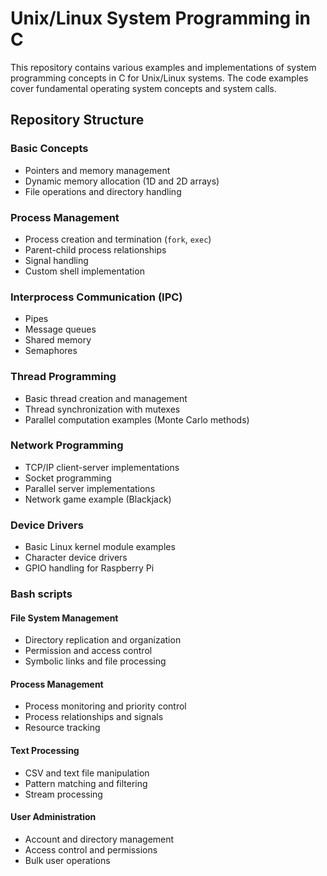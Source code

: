 # Unix/Linux System Programming in C

This repository contains various examples and implementations of system programming concepts in C for Unix/Linux systems. The code examples cover fundamental operating system concepts and system calls.

## Repository Structure

### Basic Concepts
- Pointers and memory management
- Dynamic memory allocation (1D and 2D arrays)
- File operations and directory handling

### Process Management
- Process creation and termination (`fork`, `exec`)
- Parent-child process relationships
- Signal handling
- Custom shell implementation

### Interprocess Communication (IPC)
- Pipes
- Message queues
- Shared memory
- Semaphores

### Thread Programming
- Basic thread creation and management
- Thread synchronization with mutexes
- Parallel computation examples (Monte Carlo methods)

### Network Programming
- TCP/IP client-server implementations
- Socket programming
- Parallel server implementations
- Network game example (Blackjack)

### Device Drivers
- Basic Linux kernel module examples
- Character device drivers
- GPIO handling for Raspberry Pi

### Bash scripts

#### File System Management
* Directory replication and organization
* Permission and access control
* Symbolic links and file processing

#### Process Management
* Process monitoring and priority control 
* Process relationships and signals 
* Resource tracking

#### Text Processing
* CSV and text file manipulation
* Pattern matching and filtering
* Stream processing

#### User Administration
* Account and directory management
* Access control and permissions
* Bulk user operations